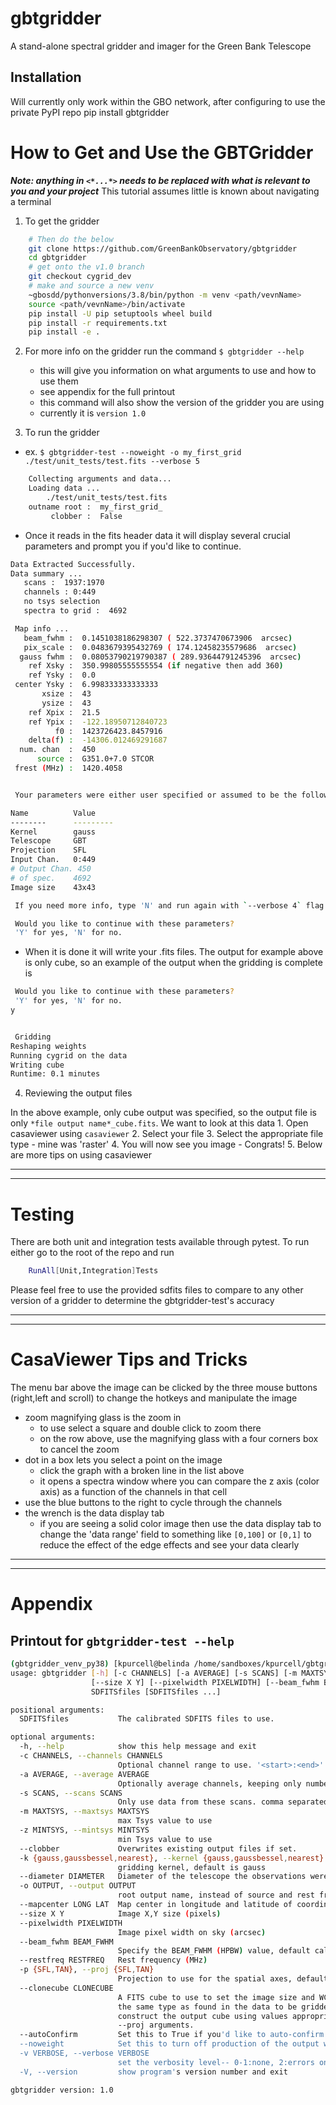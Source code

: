 # gbtgridder

A stand-alone spectral gridder and imager for the Green Bank Telescope

## Installation
Will currently only work within the GBO network, after configuring to use the private PyPI repo
pip install gbtgridder


# How to Get and Use the GBTGridder

***Note: anything in `<*...*>` needs to be replaced with what is relevant to you and your project***
This tutorial assumes little is known about navigating a terminal

1.  To get the gridder

```bash
    # Then do the below
    git clone https://github.com/GreenBankObservatory/gbtgridder
    cd gbtgridder
    # get onto the v1.0 branch
    git checkout cygrid_dev
    # make and source a new venv
    ~gbosdd/pythonversions/3.8/bin/python -m venv <path/vevnName>
    source <path/vevnName>/bin/activate
    pip install -U pip setuptools wheel build
    pip install -r requirements.txt
    pip install -e .
```

2.  For more info on the gridder run the command `$ gbtgridder --help`

    - this will give you information on what arguments to use and how to use them

    * see appendix for the full printout

    - this command will also show the version of the gridder you are using

    * currently it is `version 1.0`


3.  To run the gridder

- ex. `$ gbtgridder-test --noweight -o my_first_grid ./test/unit_tests/test.fits --verbose 5`

```bash
    Collecting arguments and data...
    Loading data ...
        ./test/unit_tests/test.fits
    outname root :  my_first_grid_
         clobber :  False
```

- Once it reads in the fits header data it will display several crucial parameters and prompt you if you'd like to continue.

```bash
Data Extracted Successfully.
Data summary ...
   scans :  1937:1970
   channels : 0:449
   no tsys selection
   spectra to grid :  4692

 Map info ...
   beam_fwhm :  0.1451038186298307 ( 522.3737470673906  arcsec)
   pix_scale :  0.0483679395432769 ( 174.12458235579686  arcsec)
  gauss fwhm :  0.08053790219790387 ( 289.93644791245396  arcsec)
    ref Xsky :  350.99805555555554 (if negative then add 360)
    ref Ysky :  0.0
 center Ysky :  6.998333333333333
       xsize :  43
       ysize :  43
    ref Xpix :  21.5
    ref Ypix :  -122.18950712840723
          f0 :  1423726423.8457916
    delta(f) :  -14306.012469291687
  num. chan  :  450
      source :  G351.0+7.0 STCOR
 frest (MHz) :  1420.4058


 Your parameters were either user specified or assumed to be the following. Please review:

Name          Value
--------      ---------
Kernel        gauss
Telescope     GBT
Projection    SFL
Input Chan.   0:449
# Output Chan. 450
# of spec.    4692
Image size    43x43

 If you need more info, type 'N' and run again with `--verbose 4` flag

 Would you like to continue with these parameters?
 'Y' for yes, 'N' for no.

```

- When it is done it will write your .fits files. The output for example above is only cube, so an example of the output when the gridding is complete is

```bash
 Would you like to continue with these parameters?
 'Y' for yes, 'N' for no.
y


 Gridding
Reshaping weights
Running cygrid on the data
Writing cube
Runtime: 0.1 minutes
```

4.  Reviewing the output files

In the above example, only cube output was specified, so the output file is only `*file output name*_cube.fits`. We want to look at this data
        1.  Open casaviewer using `casaviewer`
        2.  Select your file
        3.  Select the appropriate file type - mine was 'raster'
        4.  You will now see you image - Congrats!
        5.  Below are more tips on using casaviewer


* * *
* * *


# Testing
There are both unit and integration tests available through pytest. To run either go to the root of the repo and run
```bash
    RunAll[Unit,Integration]Tests
```
Please feel free to use the provided sdfits files to compare to any other version of a gridder to determine the gbtgridder-test's accuracy

* * *
* * *


# CasaViewer Tips and Tricks

The menu bar above the image can be clicked by the three mouse buttons (right,left and scroll) to change the hotkeys and manipulate the image

- zoom magnifying glass is the zoom in
    - to use select a square and double click to zoom there
    - on the row above, use the magnifying glass with a four corners box to cancel the zoom
- dot in a box lets you select a point on the image
    - click the graph with a broken line in the list above
    - it opens a spectra window where you can compare the z axis (color axis) as a function of the channels in that cell
- use the blue buttons to the right to cycle through the channels
- the wrench is the data display tab
    - if you are seeing a solid color image then use the data display tab to change the 'data range' field to something like `[0,100]` or `[0,1]` to reduce the effect of the edge effects and see your data clearly


* * *
* * *

# Appendix


## Printout for `gbtgridder-test --help`


```bash
(gbtgridder_venv_py38) [kpurcell@belinda /home/sandboxes/kpurcell/gbtgridder]$ gbtgridder-test --help
usage: gbtgridder [-h] [-c CHANNELS] [-a AVERAGE] [-s SCANS] [-m MAXTSYS] [-z MINTSYS] [--clobber] [-k {gauss,gaussbessel,nearest}] [--diameter DIAMETER] [-o OUTPUT] [--mapcenter LONG LAT]
                  [--size X Y] [--pixelwidth PIXELWIDTH] [--beam_fwhm BEAM_FWHM] [--restfreq RESTFREQ] [-p {SFL,TAN}] [--clonecube CLONECUBE] [--autoConfirm] [--noweight] [-v VERBOSE] [-V]
                  SDFITSfiles [SDFITSfiles ...]

positional arguments:
  SDFITSfiles           The calibrated SDFITS files to use.

optional arguments:
  -h, --help            show this help message and exit
  -c CHANNELS, --channels CHANNELS
                        Optional channel range to use. '<start>:<end>' counting from 0.
  -a AVERAGE, --average AVERAGE
                        Optionally average channels, keeping only number of channels/naverage channels
  -s SCANS, --scans SCANS
                        Only use data from these scans. comma separated list or <start>:<end> range syntax or combination of both
  -m MAXTSYS, --maxtsys MAXTSYS
                        max Tsys value to use
  -z MINTSYS, --mintsys MINTSYS
                        min Tsys value to use
  --clobber             Overwrites existing output files if set.
  -k {gauss,gaussbessel,nearest}, --kernel {gauss,gaussbessel,nearest}
                        gridding kernel, default is gauss
  --diameter DIAMETER   Diameter of the telescope the observations were taken on.
  -o OUTPUT, --output OUTPUT
                        root output name, instead of source and rest frequency
  --mapcenter LONG LAT  Map center in longitude and latitude of coordinate type used in data (RA/DEC, Galactic, etc) (degrees)
  --size X Y            Image X,Y size (pixels)
  --pixelwidth PIXELWIDTH
                        Image pixel width on sky (arcsec)
  --beam_fwhm BEAM_FWHM
                        Specify the BEAM_FWHM (HPBW) value, default calculated per telscope diameter
  --restfreq RESTFREQ   Rest frequency (MHz)
  -p {SFL,TAN}, --proj {SFL,TAN}
                        Projection to use for the spatial axes, default is SFL
  --clonecube CLONECUBE
                        A FITS cube to use to set the image size and WCS parameters in the spatial dimensions. The cube must have the same axes produced here, the spatial axes must be of
                        the same type as found in the data to be gridded, and the projection used in the cube must be either TAN, SFL, or GLS [which is equivalent to SFL]. Default is to
                        construct the output cube using values appropriate for gridding all of the input data. Use of --clonecube overrides any use of --size, --pixelwidth, --mapcenter and
                        --proj arguments.
  --autoConfirm         Set this to True if you'd like to auto-confirm the program stop and move straight into gridding
  --noweight            Set this to turn off production of the output weight cube
  -v VERBOSE, --verbose VERBOSE
                        set the verbosity level-- 0-1:none, 2:errors only, 3:+warnings, 4(default):+user info, 5:+debug
  -V, --version         show program's version number and exit

gbtgridder version: 1.0

```
